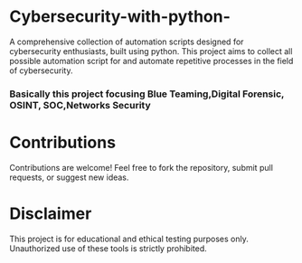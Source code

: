 # Cybersecurity-with-python-
A comprehensive collection of automation scripts designed for cybersecurity enthusiasts,
built using python. This project aims to collect all possible automation script for and automate repetitive processes in the field of cybersecurity.
<h3>Basically this project focusing Blue Teaming,Digital Forensic, OSINT, SOC,Networks Security </h3>

# Contributions
Contributions are welcome! Feel free to fork the repository, submit pull requests, or suggest new ideas.

# Disclaimer
This project is for educational and ethical testing purposes only. Unauthorized use of these tools is strictly prohibited.
